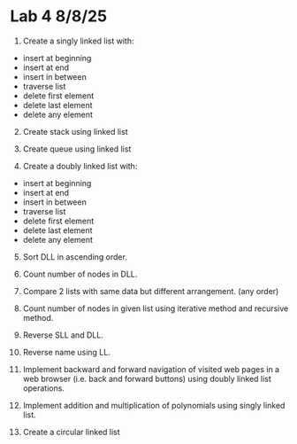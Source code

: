 # Lab 4 8/8/25

1. Create a singly linked list with:
  - insert at beginning
  - insert at end
  - insert in between
  - traverse list
  - delete first element
  - delete last element
  - delete any element
2. Create stack using linked list
3. Create queue using linked list

4. Create a doubly linked list with:
  - insert at beginning
  - insert at end
  - insert in between
  - traverse list
  - delete first element
  - delete last element
  - delete any element
5. Sort DLL in ascending order.
6. Count number of nodes in DLL.
7. Compare 2 lists with same data but different arrangement. (any order) 
8. Count number of nodes in given list using iterative method and recursive method.
9. Reverse SLL and DLL.
10. Reverse name using LL.

11. Implement backward and forward navigation of visited web pages in a web browser (i.e. back and forward buttons) using doubly linked list operations.
12. Implement addition and multiplication of polynomials using singly linked list.
13. Create a circular linked list
